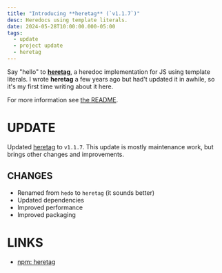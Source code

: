 ```yaml
---
title: "Introducing **heretag** (`v1.1.7`)"
desc: Heredocs using template literals.
date: 2024-05-28T10:00:00.000-05:00
tags:
  - update
  - project update
  - heretag
---
```


Say "hello" to **[heretag][repo]**, a heredoc implementation for JS using template literals. I wrote **heretag** a few years ago but had't updated it in awhile, so it's my first time writing about it here.

For more information see [the README][readme].

# UPDATE

Updated [heretag][repo] to `v1.1.7`. This update is mostly maintenance work, but
brings other changes and improvements.

## CHANGES

* Renamed from `hedo` to `heretag` (it sounds better)
* Updated dependencies
* Improved performance
* Improved packaging

# LINKS

* [npm: heretag][npm]

[repo]:https://github.com/0E9B061F/heretag
[readme]:https://github.com/0E9B061F/heretag#readme
[npm]:https://www.npmjs.com/package/heretag
